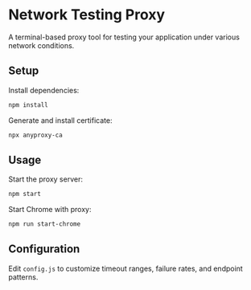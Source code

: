 # Network Testing Proxy

A terminal-based proxy tool for testing your application under various network conditions.

## Setup

Install dependencies:
```bash
npm install
```

Generate and install certificate:
```bash
npx anyproxy-ca
```

## Usage

Start the proxy server:
```bash
npm start
```

Start Chrome with proxy:
```bash
npm run start-chrome
```

## Configuration

Edit `config.js` to customize timeout ranges, failure rates, and endpoint patterns.

